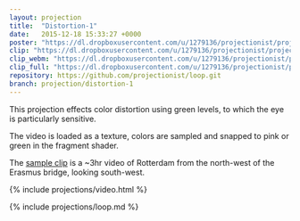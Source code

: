 ```yaml
---
layout: projection
title:  "Distortion-1"
date:   2015-12-18 15:33:27 +0000
poster: "https://dl.dropboxusercontent.com/u/1279136/projectionist/projections/distortion-1/poster600.png"
clip: "https://dl.dropboxusercontent.com/u/1279136/projectionist/projections/distortion-1/clip600.mp4"
clip_webm: "https://dl.dropboxusercontent.com/u/1279136/projectionist/projections/distortion-1/clip600.webm"
clip_full: "https://dl.dropboxusercontent.com/u/1279136/projectionist/projections/distortion-1/original.mov"
repository: https://github.com/projectionist/loop.git
branch: projection/distortion-1
---
```


This projection effects color distortion using green levels, to which the eye is particularly sensitive.

The video is loaded as a texture, colors are sampled and snapped to pink or green in the fragment shader.

The [sample clip](https://dl.dropboxusercontent.com/u/1279136/projectionist/projections/distortion-1/IMG_0024.m4v) is a ~3hr video of Rotterdam from the north-west of the Erasmus bridge, looking south-west.

{% include projections/video.html %}

{% include projections/loop.md %}
